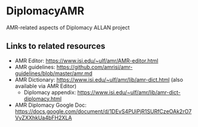 # DiplomacyAMR
AMR-related aspects of Diplomacy ALLAN project

## Links to related resources
* AMR Editor: https://www.isi.edu/~ulf/amr/AMR-editor.html
* AMR guidelines: https://github.com/amrisi/amr-guidelines/blob/master/amr.md
* AMR Dictionary: https://www.isi.edu/~ulf/amr/lib/amr-dict.html (also available via AMR Editor)
    * Diplomacy appendix: https://www.isi.edu/~ulf/amr/lib/amr-dict-diplomacy.html
* AMR Diplomacy Google Doc: https://docs.google.com/document/d/1DEvS4PUiPjR1SURfCzeOAk2rO7VyZXXhkUa4bFH2XLA
